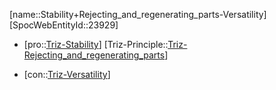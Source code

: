 ﻿---
type: TrizContradiction
aliases:
- Stability+Rejecting_and_regenerating_parts-Versatility
license: CC BY-SA 4.0
copyright: https://github.com/SpocWeb
IsDeleted: false
IsReadOnly: false
Confidential: public
tags: 
- Triz/Contradiction
---
[name::Stability+Rejecting_and_regenerating_parts-Versatility]
[SpocWebEntityId::23929]
+ [pro::[Triz-Stability](tech/Triz/Parameter/Triz-Stability.md)]
[Triz-Principle::[Triz-Rejecting_and_regenerating_parts](tech/Triz/Principle/Triz-Rejecting_and_regenerating_parts.md)]
- [con::[Triz-Versatility](tech/Triz/Parameter/Triz-Versatility.md)]


